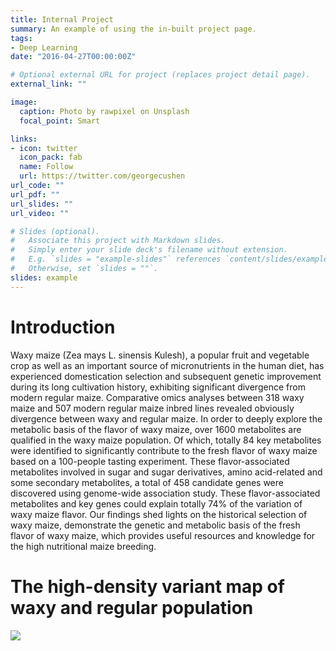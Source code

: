 ```yaml
---
title: Internal Project
summary: An example of using the in-built project page.
tags:
- Deep Learning
date: "2016-04-27T00:00:00Z"

# Optional external URL for project (replaces project detail page).
external_link: ""

image:
  caption: Photo by rawpixel on Unsplash
  focal_point: Smart

links:
- icon: twitter
  icon_pack: fab
  name: Follow
  url: https://twitter.com/georgecushen
url_code: ""
url_pdf: ""
url_slides: ""
url_video: ""

# Slides (optional).
#   Associate this project with Markdown slides.
#   Simply enter your slide deck's filename without extension.
#   E.g. `slides = "example-slides"` references `content/slides/example-slides.md`.
#   Otherwise, set `slides = ""`.
slides: example
---
```


# Introduction

Waxy maize (Zea mays L. sinensis Kulesh), a popular fruit and vegetable crop as well as an important source of micronutrients in the human diet, has experienced domestication selection and subsequent genetic improvement during its long cultivation history, exhibiting significant divergence from modern regular maize. Comparative omics analyses between 318 waxy maize and 507 modern regular maize inbred lines revealed obviously divergence between waxy and regular maize. In order to deeply explore the metabolic basis of the flavor of waxy maize, over 1600 metabolites are qualified in the waxy maize population. Of which, totally 84 key metabolites were identified to significantly contribute to the fresh flavor of waxy maize based on a 100-people tasting experiment. These flavor-associated metabolites involved in sugar and sugar derivatives, amino acid-related and some secondary metabolites, a total of 458 candidate genes were discovered using genome-wide association study. These flavor-associated metabolites and key genes could explain totally 74% of the variation of waxy maize flavor. Our findings shed lights on the historical selection of waxy maize, demonstrate the genetic and metabolic basis of the fresh flavor of waxy maize, which provides useful resources and knowledge for the high nutritional maize breeding.

# The high-density variant map of waxy and regular population

![](/img/project/xxx.png)